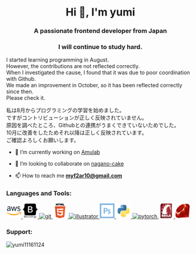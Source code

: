 <h1 align="center">Hi 👋, I'm yumi</h1>
<h3 align="center">A passionate frontend developer from Japan</h3>
<h3 align="center">I will continue to study hard.</h3>

I started learning programming in August.<br>
However, the contributions are not reflected correctly.<br>
When I investigated the cause, I found that it was due to poor coordination with Github.<br>
We made an improvement in October, so it has been reflected correctly since then.<br>
Please check it.<br>

私は8月からプログラミングの学習を始めました。<br>
ですがコントリビューションが正しく反映されていません。<br>
原因を調べたところ、Githubとの連携がうまくできていないためでした。<br>
10月に改善をしたためそれ以降は正しく反映されています。<br>
ご確認よろしくお願いします。<br>

- 🔭 I’m currently working on [Amulab](https://github.com/myf2ar10/amulab)

- 👯 I’m looking to collaborate on [nagano-cake](https://github.com/webcamp-teamD-sky/nagano-cake)

- 📫 How to reach me **myf2ar10@gmail.com**


<h3 align="left">Languages and Tools:</h3>
<p align="left"> <a href="https://aws.amazon.com" target="_blank" rel="noreferrer"> <img src="https://raw.githubusercontent.com/devicons/devicon/master/icons/amazonwebservices/amazonwebservices-original-wordmark.svg" alt="aws" width="40" height="40"/> </a> <a href="https://getbootstrap.com" target="_blank" rel="noreferrer"> <img src="https://raw.githubusercontent.com/devicons/devicon/master/icons/bootstrap/bootstrap-plain-wordmark.svg" alt="bootstrap" width="40" height="40"/> </a> <a href="https://git-scm.com/" target="_blank" rel="noreferrer"> <img src="https://www.vectorlogo.zone/logos/git-scm/git-scm-icon.svg" alt="git" width="40" height="40"/> </a> <a href="https://www.w3.org/html/" target="_blank" rel="noreferrer"> <img src="https://raw.githubusercontent.com/devicons/devicon/master/icons/html5/html5-original-wordmark.svg" alt="html5" width="40" height="40"/> </a> <a href="https://www.adobe.com/in/products/illustrator.html" target="_blank" rel="noreferrer"> <img src="https://www.vectorlogo.zone/logos/adobe_illustrator/adobe_illustrator-icon.svg" alt="illustrator" width="40" height="40"/> </a> <a href="https://www.photoshop.com/en" target="_blank" rel="noreferrer"> <img src="https://raw.githubusercontent.com/devicons/devicon/master/icons/photoshop/photoshop-line.svg" alt="photoshop" width="40" height="40"/> </a> <a href="https://www.python.org" target="_blank" rel="noreferrer"> <img src="https://raw.githubusercontent.com/devicons/devicon/master/icons/python/python-original.svg" alt="python" width="40" height="40"/> </a> <a href="https://pytorch.org/" target="_blank" rel="noreferrer"> <img src="https://www.vectorlogo.zone/logos/pytorch/pytorch-icon.svg" alt="pytorch" width="40" height="40"/> </a> <a href="https://rubyonrails.org" target="_blank" rel="noreferrer"> <img src="https://raw.githubusercontent.com/devicons/devicon/master/icons/rails/rails-original-wordmark.svg" alt="rails" width="40" height="40"/> </a> <a href="https://www.ruby-lang.org/en/" target="_blank" rel="noreferrer"> <img src="https://raw.githubusercontent.com/devicons/devicon/master/icons/ruby/ruby-original.svg" alt="ruby" width="40" height="40"/> </a> </p>

<h3 align="left">Support:</h3>
<p><a href="https://ko-fi.com/yumi11161124"> <img align="left" src="https://cdn.ko-fi.com/cdn/kofi3.png?v=3" height="50" width="210" alt="yumi11161124" /></a></p><br><br>

<!--### Hi there 👋
<h3 align="left">Connect with me:</h3>
<p align="left">
</p>


**myf2ar10/myf2ar10** is a ✨ _special_ ✨ repository because its `README.md` (this file) appears on your GitHub profile.

Here are some ideas to get you started:

- 🔭 I’m currently working on ...
- 🌱 I’m currently learning ...
- 👯 I’m looking to collaborate on ...
- 🤔 I’m looking for help with ...
- 💬 Ask me about ...
- 📫 How to reach me: ...
- 😄 Pronouns: ...
- ⚡ Fun fact: ...
-->
